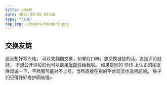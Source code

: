 ```yaml
---
title: 小伙伴
date: 2021-04-20 07:38
type: "link"
top_img: /images/header3.png
---
```


## 交换友链

还没想好写点啥。
可以先翻翻文章，如果对口味，想交换链接的话，直接评论就好。
不想公开评论的也可以直接[发邮件](mailto:chen17@coder17.com)给我啦。
如果是别的 SNS 上认识的朋友麻烦说一下，不然我可能对不上号。当然直接在别的平台交流也没问题的。
铁子们记得好好维护网站哦~
